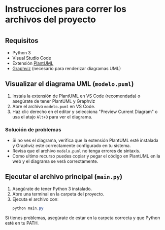 # Instrucciones para correr los archivos del proyecto
#
## Requisitos
- Python 3
- Visual Studio Code
- Extensión [PlantUML](https://marketplace.visualstudio.com/items?itemName=jebbs.plantuml)
- [Graphviz](https://graphviz.gitlab.io/download/) (necesario para renderizar diagramas UML)

## Visualizar el diagrama UML (`modelo.puml`)

1. Instala la extensión de PlantUML en VS Code (recomendada) o asegúrate de tener PlantUML y Graphviz
2. Abre el archivo `modelo.puml` en VS Code.
3. Haz clic derecho en el editor y selecciona "Preview Current Diagram" o usa el atajo `Alt+D` para ver el diagrama.

### Solución de problemas
- Si no ves el diagrama, verifica que la extensión PlantUML esté instalada y Graphviz esté correctamente configurado en tu sistema.
- Revisa que el archivo `modelo.puml` no tenga errores de sintaxis.
- Como ultimo recurso puedes copiar y pegar el código en PlantUML en la web y el diagrama se verá correctamente.


## Ejecutar el archivo principal (`main.py`)

1. Asegúrate de tener Python 3 instalado.
2. Abre una terminal en la carpeta del proyecto.
3. Ejecuta el archivo con:
   ```powershell
   python main.py
   ```

Si tienes problemas, asegúrate de estar en la carpeta correcta y que Python esté en tu PATH.

